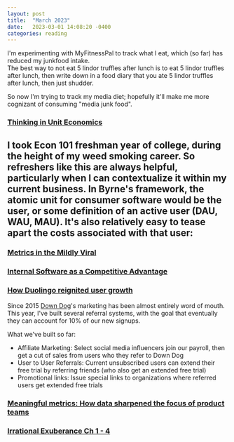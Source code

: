 ```yaml
---
layout: post
title:  "March 2023"
date:   2023-03-01 14:08:20 -0400
categories: reading
---
```

I'm experimenting with MyFitnessPal to track what I eat, which (so far) has reduced my junkfood intake.  
The best way to not eat 5 lindor truffles after lunch is to eat 5 lindor truffles after lunch, then write down in a food diary that you ate 5 lindor truffles after lunch, then just shudder.

So now I'm trying to track my media diet; hopefully it'll make me more cognizant of consuming "media junk food".

### [Thinking in Unit Economics](https://capitalgains.thediff.co/p/thinking-unit-economics)
I took Econ 101 freshman year of college, during the height of my weed smoking career.  So 
refreshers like this are always helpful, particularly when I can contextualize it within my current business.
In Byrne's framework, the atomic unit for consumer software would be the user, or some definition of an active user (DAU, WAU, MAU).  It's also relatively easy to tease apart the costs associated with that user:
 - 

### [Metrics in the Mildly Viral](https://www.thediff.co/archive/metrics-mildly-viral/)
### [Internal Software as a Competitive Advantage](https://www.thediff.co/archive/internal-software-as-a-competitive-advantage/)

### [How Duolingo reignited user growth](https://www.lennysnewsletter.com/p/how-duolingo-reignited-user-growth)
Since 2015 [Down Dog](https://downdogapp.com/)'s marketing has been almost entirely word of mouth.  This year, I've built several referral systems, with the goal that eventually they can account for 10% of our new signups.  

What we've built so far:
 - Affiliate Marketing:  Select social media influencers join our payroll, then get a cut of sales from users who they refer to Down Dog
 - User to User Referrals:  Current unsubscribed users can extend their free trial by referring friends (who also get an extended free trial)
 - Promotional links:  Issue special links to organizations where referred users get extended free trials


### [Meaningful metrics: How data sharpened the focus of product teams](https://blog.duolingo.com/growth-model-duolingo/)

### [Irrational Exuberance Ch 1 - 4](https://a.co/d/7nhvkhj)